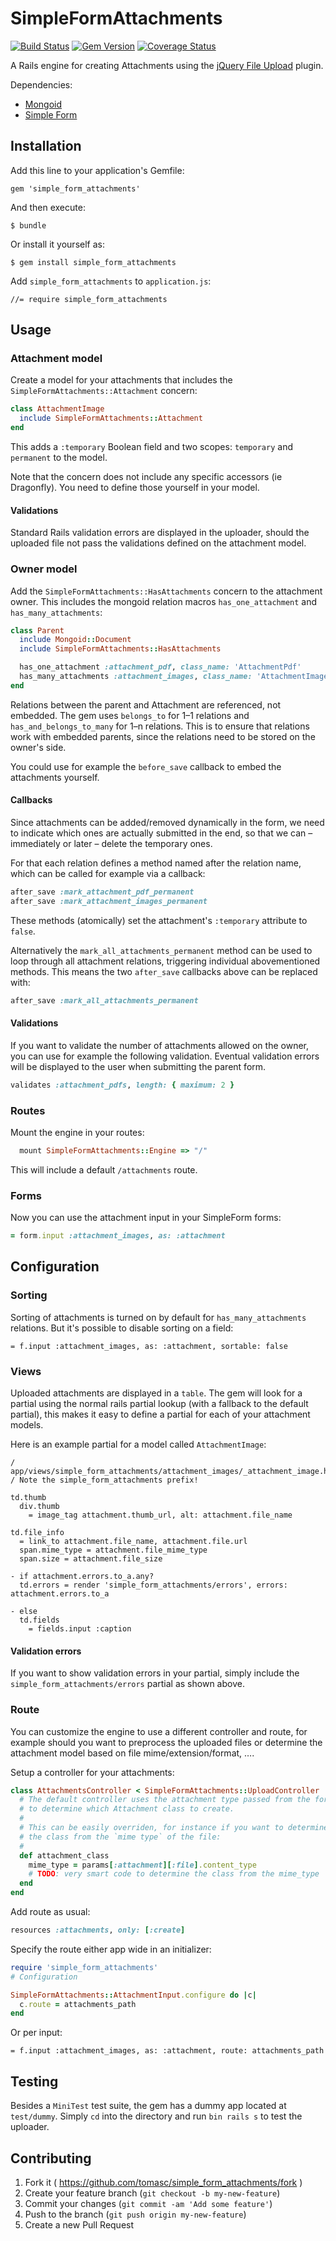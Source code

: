 # SimpleFormAttachments

[![Build Status](https://travis-ci.org/tomasc/simple_form_attachments.svg)](https://travis-ci.org/tomasc/simple_form_attachments) [![Gem Version](https://badge.fury.io/rb/simple_form_attachments.svg)](http://badge.fury.io/rb/simple_form_attachments) [![Coverage Status](https://img.shields.io/coveralls/tomasc/simple_form_attachments.svg)](https://coveralls.io/r/tomasc/simple_form_attachments)

A Rails engine for creating Attachments using the [jQuery File Upload](https://github.com/blueimp/jQuery-File-Upload) plugin.

Dependencies:
* [Mongoid](http://mongoid.org)
* [Simple Form](https://github.com/plataformatec/simple_form)

## Installation

Add this line to your application's Gemfile:

    gem 'simple_form_attachments'

And then execute:

    $ bundle

Or install it yourself as:

    $ gem install simple_form_attachments

Add `simple_form_attachments` to `application.js`:

    //= require simple_form_attachments

## Usage

### Attachment model

Create a model for your attachments that includes the `SimpleFormAttachments::Attachment` concern:

```ruby
class AttachmentImage
  include SimpleFormAttachments::Attachment
end
```

This adds a `:temporary` Boolean field and two scopes: `temporary` and `permanent` to the model.

Note that the concern does not include any specific accessors (ie Dragonfly). You need to define those yourself in your model.

#### Validations

Standard Rails validation errors are displayed in the uploader, should the uploaded file not pass the validations defined on the attachment model.

### Owner model

Add the `SimpleFormAttachments::HasAttachments` concern to the attachment owner. This includes the mongoid relation macros `has_one_attachment` and `has_many_attachments`:

```ruby
class Parent
  include Mongoid::Document
  include SimpleFormAttachments::HasAttachments

  has_one_attachment :attachment_pdf, class_name: 'AttachmentPdf'
  has_many_attachments :attachment_images, class_name: 'AttachmentImage'
end
```

Relations between the parent and Attachment are referenced, not embedded. The gem uses `belongs_to` for 1–1 relations and `has_and_belongs_to_many` for 1–n relations. This is to ensure that relations work with embedded parents, since the relations need to be stored on the owner's side.

You could use for example the `before_save` callback to embed the attachments yourself.

#### Callbacks

Since attachments can be added/removed dynamically in the form, we need to indicate which ones are actually submitted in the end, so that we can – immediately or later – delete the temporary ones.

For that each relation defines a method named after the relation name, which can be called for example via a callback:

```ruby
after_save :mark_attachment_pdf_permanent
after_save :mark_attachment_images_permanent
```

These methods (atomically) set the attachment's `:temporary` attribute to `false`.

Alternatively the `mark_all_attachments_permanent` method can be used to loop through all attachment relations, triggering individual abovementioned methods. This means the two `after_save` callbacks above can be replaced with:

```ruby
after_save :mark_all_attachments_permanent
```

#### Validations

If you want to validate the number of attachments allowed on the owner, you can use for example the following validation. Eventual validation errors will be displayed to the user when submitting the parent form.

```ruby
validates :attachment_pdfs, length: { maximum: 2 }
```

### Routes

Mount the engine in your routes:

```ruby
  mount SimpleFormAttachments::Engine => "/"
```

This will include a default `/attachments` route.

### Forms

Now you can use the attachment input in your SimpleForm forms:

```ruby
= form.input :attachment_images, as: :attachment
```

## Configuration

### Sorting

Sorting of attachments is turned on by default for `has_many_attachments` relations. But it's possible to disable sorting on a field:

```slim
= f.input :attachment_images, as: :attachment, sortable: false
```

### Views

Uploaded attachments are displayed in a `table`. The gem will look for a partial using the normal rails partial lookup (with a fallback to the default partial), this makes it easy to define a partial for each of your attachment models.

Here is an example partial for a model called `AttachmentImage`:
```slim
/ app/views/simple_form_attachments/attachment_images/_attachment_image.html.slim
/ Note the simple_form_attachments prefix!

td.thumb
  div.thumb
    = image_tag attachment.thumb_url, alt: attachment.file_name

td.file_info
  = link_to attachment.file_name, attachment.file.url
  span.mime_type = attachment.file_mime_type
  span.size = attachment.file_size

- if attachment.errors.to_a.any?
  td.errors = render 'simple_form_attachments/errors', errors: attachment.errors.to_a

- else
  td.fields
    = fields.input :caption
```


#### Validation errors

If you want to show validation errors in your partial, simply include the `simple_form_attachments/errors` partial as shown above.

### Route

You can customize the engine to use a different controller and route, for example should you want to preprocess the uploaded files or determine the attachment model based on file mime/extension/format, ….

Setup a controller for your attachments:

```ruby
class AttachmentsController < SimpleFormAttachments::UploadController
  # The default controller uses the attachment type passed from the form input
  # to determine which Attachment class to create.
  #
  # This can be easily overriden, for instance if you want to determine
  # the class from the `mime type` of the file:
  #
  def attachment_class
    mime_type = params[:attachment][:file].content_type
    # TODO: very smart code to determine the class from the mime_type
  end
end
```

Add route as usual:

```ruby
resources :attachments, only: [:create]
```

Specify the route either app wide in an initializer:

```ruby
require 'simple_form_attachments'
# Configuration

SimpleFormAttachments::AttachmentInput.configure do |c|
  c.route = attachments_path
end
```

Or per input:

```slim
= f.input :attachment_images, as: :attachment, route: attachments_path
```

## Testing

Besides a `MiniTest` test suite, the gem has a dummy app located at `test/dummy`. Simply `cd` into the directory and run `bin rails s` to test the uploader.

## Contributing

1. Fork it ( https://github.com/tomasc/simple_form_attachments/fork )
2. Create your feature branch (`git checkout -b my-new-feature`)
3. Commit your changes (`git commit -am 'Add some feature'`)
4. Push to the branch (`git push origin my-new-feature`)
5. Create a new Pull Request
